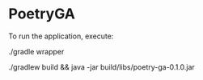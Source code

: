 # PoetryGA

To run the application, execute:

./gradle wrapper

./gradlew build && java -jar build/libs/poetry-ga-0.1.0.jar